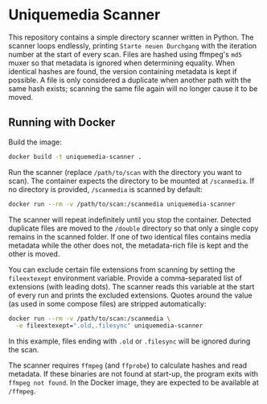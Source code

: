 # Uniquemedia Scanner

This repository contains a simple directory scanner written in Python. The
scanner loops endlessly, printing `Starte neuen Durchgang` with the iteration
number at the start of every scan. Files are hashed using ffmpeg's `md5` muxer
so that metadata is ignored when determining equality. When identical hashes are
found, the version containing metadata is kept if possible. A file is only
considered a duplicate when another path with the same hash exists; scanning the
same file again will no longer cause it to be moved.

## Running with Docker

Build the image:

```bash
docker build -t uniquemedia-scanner .
```

Run the scanner (replace `/path/to/scan` with the directory you want to
scan). The container expects the directory to be mounted at `/scanmedia`.
If no directory is provided, `/scanmedia` is scanned by default:

```bash
docker run --rm -v /path/to/scan:/scanmedia uniquemedia-scanner
```

The scanner will repeat indefinitely until you stop the container. Detected
duplicate files are moved to the `/double` directory so that only a single copy
remains in the scanned folder. If one of two identical files contains media
metadata while the other does not, the metadata-rich file is kept and the other
is moved.

You can exclude certain file extensions from scanning by setting the
`fileextexept` environment variable. Provide a comma-separated list of
extensions (with leading dots). The scanner reads this variable at the start of
every run and prints the excluded extensions. Quotes around the value (as used
in some compose files) are stripped automatically:

```bash
docker run --rm -v /path/to/scan:/scanmedia \
  -e fileextexept=".old,.filesync" uniquemedia-scanner
```

In this example, files ending with `.old` or `.filesync` will be ignored during
the scan.

The scanner requires `ffmpeg` (and `ffprobe`) to calculate hashes and read
metadata. If these binaries are not found at start-up, the program exits with
`ffmpeg not found`. In the Docker image, they are expected to be available at
`/ffmpeg`.
